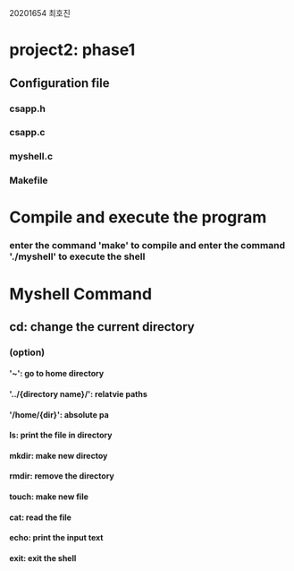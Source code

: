 20201654 최호진
# project2: phase1
## Configuration file
### csapp.h
### csapp.c
### myshell.c
### Makefile

# Compile and execute the program
### enter the command 'make' to compile and enter the command './myshell' to execute the shell

# Myshell Command
## cd: change the current directory
### (option)
#### '~': go to home directory
#### '../{directory name}/': relatvie paths
#### '/home/{dir}': absolute pa
#### ls: print the file in directory
#### mkdir: make new directoy
#### rmdir: remove the directory
#### touch: make new file
#### cat: read the file 
#### echo: print the input text
#### exit: exit the shell
